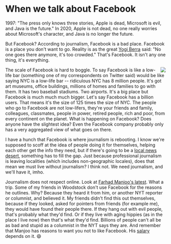 # When we talk about Facebook
1997: "The press only knows three stories, Apple is dead, Microsoft is evil, and Java is the future." In 2020, Apple is not dead, no one really worries about Microsoft's character, and Java is no longer the future.

But Facebook? According to journalism, Facebook is a bad place. Facebook is a place you don't want to go. Reality is as the great <a href="https://www.brainyquote.com/quotes/yogi_berra_100418">Yogi Berra</a> said: "No one goes there anymore, it's too crowded." That's Facebook. It isn't any one thing, it's everything. 

<img src="http://scripting.com/images/2020/01/03/boggle.png" border="0" align="right">The scale of Facebook is hard to boggle. To say Facebook is like a low-life bar (something one of my correspondents on Twitter said) would be like saying NYC is a low-life bar -- ridiculous NYC has 8 million people. It's got art museums, office buildings, millions of homes and families to go with them. It has two baseball stadiums. Two airports. It's a big place but Facebook is much much much bigger. Let's say Facebook has a billion users. That means it's the size of 125 times the size of NYC. The people who go to Facebook are not low-lifers, they're your friends and family, colleagues, classmates, people in power, retired people, rich and poor, from every continent on the planet. What is happening on Facebook? Does anyone have the slightest idea? Even the Facebook company probably only has a very aggregated view of what goes on there. 

I have a hunch that Facebook is where journalism is rebooting. I know we're supposed to scoff at the idea of people doing it for themselves, helping each other get the info they need, but if there's going to be a <a href="https://www.cjr.org/local_news/american-news-deserts-donuts-local.php">local news desert</a>, something has to fill the gap. Just because professional journalism is leaving localities (which includes non-geographic locales), does that mean we must live without journalism? I think not. We need journalism, and we'll have it, imho.

Journalism does not respect online. Look at <a href="https://www.nytimes.com/2020/01/01/opinion/social-media-2020.html">Farhad Manjoo's latest</a>. What a trip. Some of my friends in Woodstock don't use Facebook for the reasons he outlines. Why? Because they heard it from him, or another NYT reporter or columnist, and believed it. My friends didn't find this out themselves, because if they looked, asked for pointers from friends (for example me), they would have found their people there. If they hang out with evil people, that's probably what they'd find. Or if they live with aging hippies (as in the place I live now) then that's what they'd find. Billions of people can't all be as bad and stupid as a columnist in the NYT says they are. And remember that Manjoo has reasons to want you not to like Facebook. His <a href="https://www.goodreads.com/quotes/21810-it-is-difficult-to-get-a-man-to-understand-something">salary</a> depends on it. :smile:

